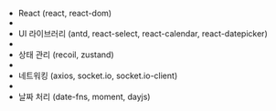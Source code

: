 - React (react, react-dom)
- 
- UI 라이브러리 (antd, react-select, react-calendar, react-datepicker)
- 
- 상태 관리 (recoil, zustand)
- 
- 네트워킹 (axios, socket.io, socket.io-client)
- 
- 날짜 처리 (date-fns, moment, dayjs)
